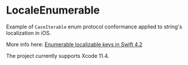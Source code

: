 # LocaleEnumerable

Example of `CaseIterable` enum protocol conformance applied to string's localization in iOS.

More info here: [Enumerable localizable keys in Swift 4.2](https://medium.com/@matsoftware/enumerable-localizable-keys-in-swift-4-2-23c7efd0604b)

The project currently supports Xcode 11.4.
